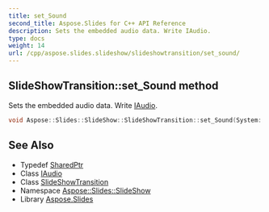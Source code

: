 ```yaml
---
title: set_Sound
second_title: Aspose.Slides for C++ API Reference
description: Sets the embedded audio data. Write IAudio.
type: docs
weight: 14
url: /cpp/aspose.slides.slideshow/slideshowtransition/set_sound/
---
```

## SlideShowTransition::set_Sound method


Sets the embedded audio data. Write [IAudio](../../../aspose.slides/iaudio/).

```cpp
void Aspose::Slides::SlideShow::SlideShowTransition::set_Sound(System::SharedPtr<IAudio> value) override
```

## See Also

* Typedef [SharedPtr](../../../system/sharedptr/)
* Class [IAudio](../../../aspose.slides/iaudio/)
* Class [SlideShowTransition](../)
* Namespace [Aspose::Slides::SlideShow](../../)
* Library [Aspose.Slides](../../../)
